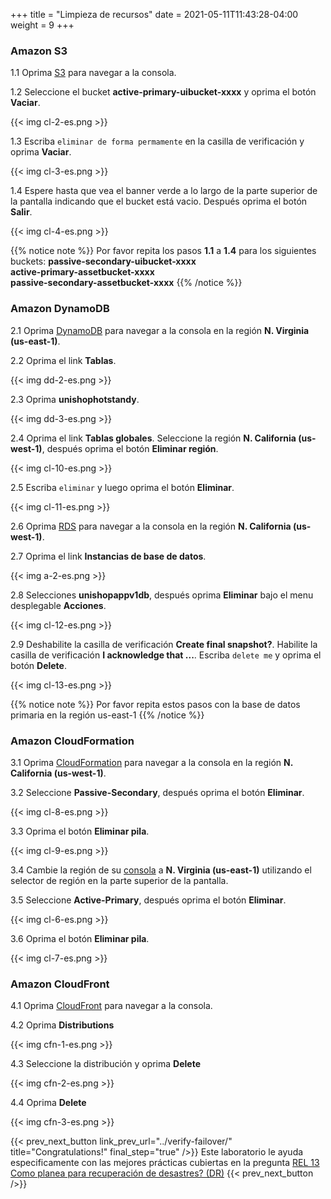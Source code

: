 +++
title = "Limpieza de recursos"
date =  2021-05-11T11:43:28-04:00
weight = 9
+++

### Amazon S3

1.1 Oprima [S3](https://us-east-1.console.aws.amazon.com/s3/home?region=us-east-1#/) para navegar a la consola.

1.2 Seleccione el bucket **active-primary-uibucket-xxxx** y oprima el botón **Vaciar**.

{{< img cl-2-es.png >}}

1.3 Escriba `eliminar de forma permamente` en la casilla de verificación y oprima **Vaciar**.

{{< img cl-3-es.png >}}

1.4 Espere hasta que vea el banner verde a lo largo de la parte superior de la pantalla indicando que el bucket está vacio. Después oprima el botón **Salir**.

{{< img cl-4-es.png >}}

{{% notice note %}}
Por favor repita los pasos **1.1** a **1.4** para los siguientes buckets:
**passive-secondary-uibucket-xxxx**</br>
**active-primary-assetbucket-xxxx**</br>
**passive-secondary-assetbucket-xxxx**
{{% /notice %}}

### Amazon DynamoDB 

2.1 Oprima [DynamoDB](https://us-east-1.console.aws.amazon.com/dynamodb/home?region=us-east-1#/) para navegar a la consola en la región **N. Virginia (us-east-1)**.

2.2 Oprima el link **Tablas**.

{{< img dd-2-es.png >}}

2.3 Oprima **unishophotstandy**.

{{< img dd-3-es.png >}}

2.4 Oprima el link **Tablas globales**.  Seleccione la región **N. California (us-west-1)**, después oprima el botón **Eliminar región**.

{{< img cl-10-es.png >}}

2.5 Escriba `eliminar` y luego oprima el botón **Eliminar**.

{{< img cl-11-es.png >}}

2.6 Oprima [RDS](https://us-west-1.console.aws.amazon.com/rds/home?region=us-west-1#/) para navegar a la consola en la región **N. California (us-west-1)**.

2.7 Oprima el link **Instancias de base de datos**.

{{< img a-2-es.png >}}

2.8  Selecciones **unishopappv1db**, después oprima **Eliminar** bajo el menu desplegable **Acciones**.

{{< img cl-12-es.png >}}

2.9  Deshabilite la casilla de verificación **Create final snapshot?**. Habilite la casilla de verificación **I acknowledge that ...**.  Escriba `delete me` y oprima el botón **Delete**.

{{< img cl-13-es.png >}}

{{% notice note %}}
Por favor repita estos pasos con la base de datos primaria en la región us-east-1
{{% /notice %}}

### Amazon CloudFormation

3.1 Oprima [CloudFormation](https://us-west-1.console.aws.amazon.com/cloudformation/home?region=us-west-1#/) para navegar a la consola en la región **N. California (us-west-1)**.

3.2 Seleccione **Passive-Secondary**, después oprima el botón **Eliminar**.

{{< img cl-8-es.png >}}

3.3 Oprima el botón **Eliminar pila**.

{{< img cl-9-es.png >}}

3.4 Cambie la región de su [consola](https://us-east-1.console.aws.amazon.com/console) a **N. Virginia (us-east-1)** utilizando el selector de región en la parte superior de la pantalla.

3.5 Seleccione **Active-Primary**, después oprima el botón **Eliminar**.

{{< img cl-6-es.png >}}

3.6 Oprima el botón **Eliminar pila**.

{{< img cl-7-es.png >}}

### Amazon CloudFront

4.1 Oprima [CloudFront](https://console.aws.amazon.com/cloudfront/home?region=us-east-1#/) para navegar a la consola.

4.2 Oprima **Distributions**

{{< img cfn-1-es.png >}}

4.3 Seleccione la distribución y oprima **Delete**

{{< img cfn-2-es.png >}}

4.4 Oprima **Delete**

{{< img cfn-3-es.png >}}

{{< prev_next_button link_prev_url="../verify-failover/" title="Congratulations!" final_step="true"  />}}
Este laboratorio le ayuda especificamente con las mejores prácticas cubiertas en la pregunta [REL 13  Como planea para recuperación de desastres? (DR)](https://docs.aws.amazon.com/wellarchitected/latest/framework/a-failure-management.html)
{{< prev_next_button />}}

